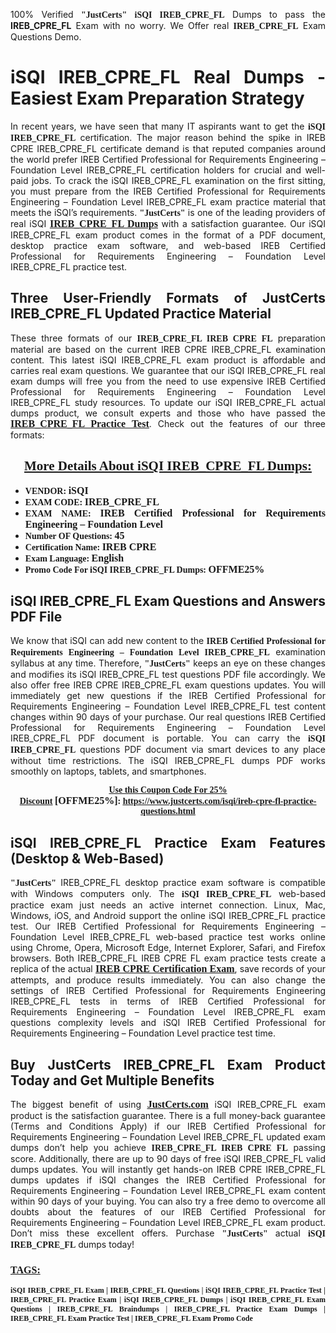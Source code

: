 <p style="text-align: justify;">100% Verified <span style="font-size:14px;"><span style="font-family:Georgia,serif;"><strong>"JustCerts"</strong></span></span> <span style="font-family:Georgia,serif;"><strong>iSQI IREB_CPRE_FL</strong></span> Dumps to pass the <strong>IREB_CPRE_FL</strong> Exam with no worry. We Offer real <span style="font-family:Georgia,serif;"><strong>IREB_CPRE_FL</strong></span> Exam Questions Demo.</p>

<h1 style="text-align: justify;"><strong>iSQI IREB_CPRE_FL Real Dumps - Easiest Exam Preparation Strategy</strong></h1>

<p style="text-align: justify;">In recent years, we have seen that many IT aspirants want to get the <span style="font-family:Georgia,serif;"><strong>iSQI IREB_CPRE_FL</strong></span> certification. The major reason behind the spike in IREB CPRE IREB_CPRE_FL certificate demand is that reputed companies around the world prefer IREB Certified Professional for Requirements Engineering – Foundation Level IREB_CPRE_FL certification holders for crucial and well-paid jobs. To crack the iSQI IREB_CPRE_FL examination on the first sitting, you must prepare from the IREB Certified Professional for Requirements Engineering – Foundation Level IREB_CPRE_FL exam practice material that meets the iSQI’s requirements. <span style="font-size:14px;"><span style="font-family:Georgia,serif;"><strong>"JustCerts"</strong></span></span> is one of the leading providers of real iSQI <a href="https://www.justcerts.com/isqi/ireb-cpre-fl-practice-questions.html"><span style="font-size:16px;"><u><span style="font-family:Georgia,serif;"><strong>IREB_CPRE_FL Dumps</strong></span></u></span></a> with a satisfaction guarantee. Our iSQI IREB_CPRE_FL exam product comes in the format of a PDF document, desktop practice exam software, and web-based IREB Certified Professional for Requirements Engineering – Foundation Level IREB_CPRE_FL practice test.</p>

<h2 style="text-align: justify;"><strong>Three User-Friendly Formats of JustCerts IREB_CPRE_FL Updated Practice Material</strong></h2>

<p style="text-align: justify;">These three formats of our <span style="font-family:Georgia,serif;"><strong>IREB_CPRE_FL IREB CPRE FL</strong></span> preparation material are based on the current IREB CPRE IREB_CPRE_FL examination content. This latest iSQI IREB_CPRE_FL exam product is affordable and carries real exam questions. We guarantee that our iSQI IREB_CPRE_FL real exam dumps will free you from the need to use expensive IREB Certified Professional for Requirements Engineering – Foundation Level IREB_CPRE_FL study resources. To update our iSQI IREB_CPRE_FL actual dumps product, we consult experts and those who have passed the <a href="https://www.justcerts.com/isqi/ireb-cpre-fl-practice-questions.html"><u><span style="font-size:16px;"><span style="font-family:Georgia,serif;"><strong>IREB_CPRE_FL Practice Test</strong></span></span></u></a>. Check out the features of our three formats:</p>

<h2 style="text-align: center;"><u><strong><span style="font-family:Georgia,serif;">More Details About iSQI IREB_CPRE_FL Dumps:</span></strong></u></h2>

<ul>
	<li style="text-align: justify;"><span style="font-size:14px;"><span style="font-family:Georgia,serif;"><strong>VENDOR: </strong></span></span><span style="font-size:16px;"><span style="font-family:Georgia,serif;"><strong>iSQI</strong></span></span></li>
	<li style="text-align: justify;"><span style="font-size:14px;"><span style="font-family:Georgia,serif;"><strong>EXAM CODE: </strong></span></span><span style="font-size:16px;"><span style="font-family:Georgia,serif;"><strong>IREB_CPRE_FL</strong></span></span></li>
	<li style="text-align: justify;"><span style="font-size:14px;"><span style="font-family:Georgia,serif;"><strong>EXAM NAME: </strong></span></span><span style="font-size:16px;"><span style="font-family:Georgia,serif;"><strong>IREB Certified Professional for Requirements Engineering – Foundation Level</strong></span></span></li>
	<li style="text-align: justify;"><span style="font-size:14px;"><span style="font-family:Georgia,serif;"><strong>Number OF Questions: </strong></span></span><span style="font-size:16px;"><span style="font-family:Georgia,serif;"><strong>45</strong></span></span></li>
	<li style="text-align: justify;"><span style="font-size:14px;"><span style="font-family:Georgia,serif;"><strong>Certification Name: </strong></span></span><span style="font-size:16px;"><span style="font-family:Georgia,serif;"><strong>IREB CPRE</strong></span></span></li>
	<li style="text-align: justify;"><span style="font-size:14px;"><span style="font-family:Georgia,serif;"><strong>Exam Language: </strong></span></span><span style="font-size:16px;"><span style="font-family:Georgia,serif;"><strong>English</strong></span></span></li>
	<li style="text-align: justify;"><span style="font-size:14px;"><span style="font-family:Georgia,serif;"><strong>Promo Code For iSQI IREB_CPRE_FL Dumps: </strong></span></span><span style="font-size:16px;"><span style="font-family:Georgia,serif;"><strong>OFFME25%</strong></span></span></li>
</ul>

<h2 style="text-align: justify;"><strong>iSQI IREB_CPRE_FL Exam Questions and Answers PDF File</strong></h2>

<p style="text-align: justify;">We know that iSQI can add new content to the <span style="font-family:Georgia,serif;"><strong>IREB Certified Professional for Requirements Engineering – Foundation Level IREB_CPRE_FL</strong></span> examination syllabus at any time. Therefore, <span style="font-size:14px;"><span style="font-family:Georgia,serif;"><strong>"JustCerts"</strong></span></span> keeps an eye on these changes and modifies its iSQI IREB_CPRE_FL test questions PDF file accordingly. We also offer free IREB CPRE IREB_CPRE_FL exam questions updates. You will immediately get new questions if the IREB Certified Professional for Requirements Engineering – Foundation Level IREB_CPRE_FL test content changes within 90 days of your purchase. Our real questions IREB Certified Professional for Requirements Engineering – Foundation Level IREB_CPRE_FL PDF document is portable. You can carry the <span style="font-family:Georgia,serif;"><strong>iSQI IREB_CPRE_FL</strong></span> questions PDF document via smart devices to any place without time restrictions. The iSQI IREB_CPRE_FL dumps PDF works smoothly on laptops, tablets, and smartphones.</p>

<p style="text-align: center;"><span style="font-size:14px;"><span style="font-family:Georgia,serif;"><strong><u>Use this Coupon Code For 25% Discount</u> </strong></span></span><span style="font-size:16px;"><span style="font-family:Georgia,serif;"><strong>[OFFME25%]</strong></span></span><span style="font-size:14px;"><span style="font-family:Georgia,serif;"><strong>: <u><a href="https://www.justcerts.com/isqi/ireb-cpre-fl-practice-questions.html">https://www.justcerts.com/isqi/ireb-cpre-fl-practice-questions.html</a></u></strong></span></span></p>

<h2 style="text-align: justify;"><strong>iSQI IREB_CPRE_FL Practice Exam Features (Desktop & Web-Based)</strong></h2>

<p style="text-align: justify;"><span style="font-size:14px;"><span style="font-family:Georgia,serif;"><strong>"JustCerts"</strong></span></span> IREB_CPRE_FL desktop practice exam software is compatible with Windows computers only. The <span style="font-family:Georgia,serif;"><strong>iSQI IREB_CPRE_FL</strong></span> web-based practice exam just needs an active internet connection. Linux, Mac, Windows, iOS, and Android support the online iSQI IREB_CPRE_FL practice test. Our IREB Certified Professional for Requirements Engineering – Foundation Level IREB_CPRE_FL web-based practice test works online using Chrome, Opera, Microsoft Edge, Internet Explorer, Safari, and Firefox browsers. Both IREB_CPRE_FL IREB CPRE FL exam practice tests create a replica of the actual <u><a href="https://www.justcerts.com/isqi/ireb-cpre-certification-exams.html"><span style="font-size:16px;"><span style="font-family:Georgia,serif;"><strong>IREB CPRE Certification Exam</strong></span></span></a></u>, save records of your attempts, and produce results immediately. You can also change the settings of IREB Certified Professional for Requirements Engineering IREB_CPRE_FL tests in terms of IREB Certified Professional for Requirements Engineering – Foundation Level IREB_CPRE_FL exam questions complexity levels and iSQI IREB Certified Professional for Requirements Engineering – Foundation Level practice test time.</p>

<h2 style="text-align: justify;"><strong>Buy JustCerts IREB_CPRE_FL Exam Product Today and Get Multiple Benefits</strong></h2>

<p style="text-align: justify;">The biggest benefit of using <a href="https://www.justcerts.com/"><u><span style="font-size:16px;"><span style="font-family:Georgia,serif;"><strong>JustCerts.com</strong></span></span></u></a> iSQI IREB_CPRE_FL exam product is the satisfaction guarantee. There is a full money-back guarantee (Terms and Conditions Apply) if our IREB Certified Professional for Requirements Engineering – Foundation Level IREB_CPRE_FL updated exam dumps don’t help you achieve <span style="font-family:Georgia,serif;"><strong>IREB_CPRE_FL IREB CPRE FL</strong></span> passing score. Additionally, there are up to 90 days of free iSQI IREB_CPRE_FL valid dumps updates. You will instantly get hands-on IREB CPRE IREB_CPRE_FL dumps updates if iSQI changes the IREB Certified Professional for Requirements Engineering – Foundation Level IREB_CPRE_FL exam content within 90 days of your buying. You can also try a free demo to overcome all doubts about the features of our IREB Certified Professional for Requirements Engineering – Foundation Level IREB_CPRE_FL exam product. Don’t miss these excellent offers. Purchase <span style="font-size:14px;"><span style="font-family:Georgia,serif;"><strong>"JustCerts"</strong></span></span> actual <span style="font-family:Georgia,serif;"><strong>iSQI IREB_CPRE_FL</strong></span> dumps today!</p>

<h3 style="text-align: justify;"><u><span style="font-size:16px;"><span style="font-family:Georgia,serif;"><strong>TAGS:</strong></span></span></u></h3>

<p style="text-align: justify;"><span style="font-size:12px;"><span style="font-family:Georgia,serif;"><strong>iSQI IREB_CPRE_FL Exam | IREB_CPRE_FL Questions | iSQI IREB_CPRE_FL Practice Test | IREB_CPRE_FL Practice Exam | iSQI IREB_CPRE_FL Dumps | iSQI IREB_CPRE_FL Exam Questions | IREB_CPRE_FL Braindumps | IREB_CPRE_FL Practice Exam Dumps | IREB_CPRE_FL Exam Practice Test | IREB_CPRE_FL Exam Promo Code </strong></span></span></p>

